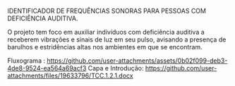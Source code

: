 IDENTIFICADOR DE FREQUÊNCIAS SONORAS PARA PESSOAS COM DEFICIÊNCIA AUDITIVA.

O projeto tem foco em auxiliar indivíduos com deficiência auditiva a receberem vibrações e sinais de luz em seu pulso, avisando a presença de barulhos e estridências altas nos ambientes em que se encontram. 

Fluxograma : https://github.com/user-attachments/assets/0b02f099-deb3-4de8-9524-ea564a69acf3 
Capa e Introdução:
https://github.com/user-attachments/files/19633796/TCC.1.2.1.docx 


